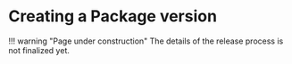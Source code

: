 # Creating a Package version

!!! warning "Page under construction"
    The details of the release process is not finalized yet.



